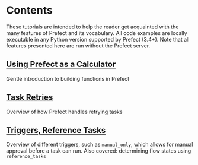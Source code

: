 # Contents

These tutorials are intended to help the reader get acquainted with the many features of Prefect and its vocabulary.  All code examples
are locally executable in any Python version supported by Prefect (3.4+).  Note that all features presented here are run without
the Prefect server.

## [Using Prefect as a Calculator](calculator.md)
Gentle introduction to building functions in Prefect

## [Task Retries](task-retries.md)
Overview of how Prefect handles retrying tasks

## [Triggers, Reference Tasks](triggers-and-references.md)
Overview of different triggers, such as `manual_only`, which allows for manual approval before a task can run.  Also covered: determining flow states using `reference_tasks`
